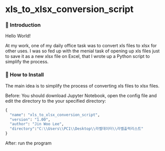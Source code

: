 # xls_to_xlsx_conversion_script
### 👋 Introduction 

Hello World! 

At my work, one of my daily office task was to convert xls files to xlsx for other uses. I was so fed up with the menial task of opening up xls files just to save it as a new xlsx file on Excel, that I wrote up a Python script to simplify the process. 

### 📑 How to Install

The main idea is to simplify the process of converting xls files to xlsx files.

Before:
You should download Jupyter Notebook, open the config file and edit the directory to the your specified directory:

```python
{
  "name": "xls_to_xlsx_conversion_script",
  "version": "1.00",
  "author": "Jin Woo Lee",
  "directory":"C:\\Users\\PC1\\Desktop\\라벨데이터\\라벨출력리스트"
}
```

After: 
run the program
